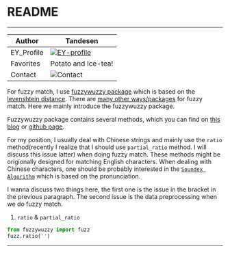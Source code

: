 README
===========================

****

|Author|Tandesen|
|---|---
|EY_Profile|[![EY-profile]][homepage]
|Favorites|Potato and Ice-tea!
|Contact|![Contact]


For fuzzy match, I use [fuzzywuzzy package](https://pypi.org/project/fuzzywuzzy/) which is based on the [levenshtein distance](https://en.wikipedia.org/wiki/Levenshtein_distance). There are [many other ways/packages](https://zhuanlan.zhihu.com/p/32929522) for fuzzy match. Here we mainly introduce the fuzzywuzzy package.  

Fuzzywuzzy package contains several methods, which you can find on [this blog](https://chairnerd.seatgeek.com/fuzzywuzzy-fuzzy-string-matching-in-python/) or [github page](https://github.com/seatgeek/fuzzywuzzy).   

For my position, I usually deal with Chinese strings and mainly use the `ratio` method(recently I realize that I should use `partial_ratio` method. I will discuss this issue latter) when doing fuzzy match. These methods might be origionally designed for matching English characters. When dealing with Chinese characters, one should be probably interested in the [`Soundex Algorithm`](https://blog.csdn.net/chndata/article/details/41114771) which is based on the pronunciation.

I wanna discuss two things here, the first one is the issue in the bracket in the previous paragraph. The second issue is the data preprocessing when we do fuzzy match.

1. `ratio` & `partial_ratio`
```Python
from fuzzywuzzy import fuzz
fuzz.ratio('')
```

--------------------------------
[homepage]:https://people.ey.com/PersonImmersive.aspx?accountname=i%3A0%23%2Ef%7Cmembership%7Cmark%2Es%2Etan%40cn%2Eey%2Ecom "My real name is Tandesen! Bazinga!"
[EY-profile]:https://img.shields.io/badge/Tandesen-EY__Profile-blue
[Contact]:https://img.shields.io/badge/Wechat-markts28-brightgreen "Add me beauties!"

